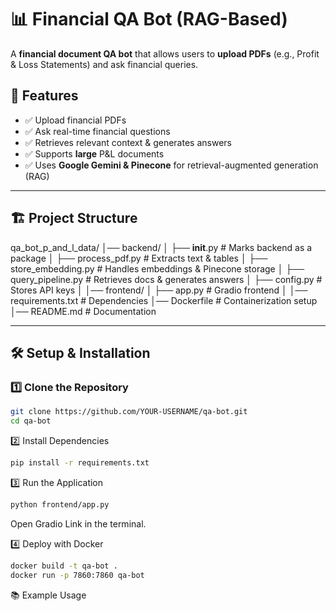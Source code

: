 # 📊 Financial QA Bot (RAG-Based)

A **financial document QA bot** that allows users to **upload PDFs** (e.g., Profit & Loss Statements) and ask financial queries.

## 🚀 Features
- ✅ Upload financial PDFs  
- ✅ Ask real-time financial questions  
- ✅ Retrieves relevant context & generates answers  
- ✅ Supports **large** P&L documents  
- ✅ Uses **Google Gemini & Pinecone** for retrieval-augmented generation (RAG)  

---

## 🏗️ Project Structure

qa_bot_p_and_l_data/
│── backend/
│   ├── __init__.py           # Marks backend as a package
│   ├── process_pdf.py        # Extracts text & tables
│   ├── store_embedding.py    # Handles embeddings & Pinecone storage
│   ├── query_pipeline.py     # Retrieves docs & generates answers
│   ├── config.py             # Stores API keys
│
│── frontend/
│   ├── app.py                # Gradio frontend
│
│── requirements.txt          # Dependencies
│── Dockerfile                # Containerization setup
│── README.md                 # Documentation


---

## 🛠️ Setup & Installation

### **1️⃣ Clone the Repository**
```bash
git clone https://github.com/YOUR-USERNAME/qa-bot.git
cd qa-bot
```
2️⃣ Install Dependencies
```bash
pip install -r requirements.txt
```
3️⃣ Run the Application
```bash
python frontend/app.py
```
Open Gradio Link in the terminal.

4️⃣ Deploy with Docker
```bash
docker build -t qa-bot .
docker run -p 7860:7860 qa-bot
```

📚 Example Usage
